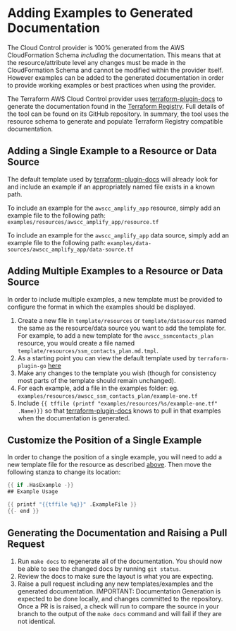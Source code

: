 # Adding Examples to Generated Documentation

The Cloud Control provider is 100% generated from the AWS CloudFormation Schema *including* the documentation. This means that at the resource/attribute level any changes must be made in the CloudFormation Schema and cannot be modified within the provider itself. However examples can be added to the generated documentation in order to provide working examples or best practices when using the provider.

The Terraform AWS Cloud Control provider uses [terraform-plugin-docs](https://github.com/hashicorp/terraform-plugin-docs) to generate the documentation found in the [Terraform Registry](https://registry.terraform.io/providers/hashicorp/awscc/latest/docs). Full details of the tool can be found on its GitHub repository. In summary, the tool uses the resource schema to generate and populate Terraform Registry compatible documentation.

## Adding a Single Example to a Resource or Data Source

The default template used by [terraform-plugin-docs](https://github.com/hashicorp/terraform-plugin-docs) will already look for and include an example if an appropriately named file exists in a known path.

To include an example for the `awscc_amplify_app` resource, simply add an example file to the following path: `examples/resources/awscc_amplify_app/resource.tf`

To include an example for the `awscc_amplify_app` data source, simply add an example file to the following path: `examples/data-sources/awscc_amplify_app/data-source.tf`

## Adding Multiple Examples to a Resource or Data Source

In order to include multiple examples, a new template must be provided to configure the format in which the examples should be displayed.

1. Create a new file in `template/resources` or `template/datasources` named the same as the resource/data source you want to add the template for. For example, to add a new template for the `awscc_ssmcontacts_plan` resource, you would create a file named `template/resources/ssm_contacts_plan.md.tmpl`.
2. As a starting point you can view the default template used by `terraform-plugin-go` [here](https://github.com/hashicorp/terraform-plugin-docs/blob/2385169af97e6ac8bb69446e70d4d4d4db74c9fc/internal/provider/template.go#L217)
3. Make any changes to the template you wish (though for consistency most parts of the template should remain unchanged).
4. For each example, add a file in the examples folder: eg. `examples/resources/awscc_ssm_contacts_plan/example-one.tf`
5. Include `{{ tffile (printf "examples/resources/%s/example-one.tf" .Name)}}` so that [terraform-plugin-docs](https://github.com/hashicorp/terraform-plugin-docs) knows to pull in that examples when the documentation is generated.

## Customize the Position of a Single Example

In order to change the position of a single example, you will need to add a new template file for the resource as described [above](#adding-multiple-examples-to-a-resource-or-data-source). Then move the following stanza to change its location:

```go
{{ if .HasExample -}}
## Example Usage

{{ printf "{{tffile %q}}" .ExampleFile }}
{{- end }}
```

## Generating the Documentation and Raising a Pull Request

1. Run `make docs` to regenerate all of the documentation. You should now be able to see the changed docs by running `git status`.
2. Review the docs to make sure the layout is what you are expecting.
3. Raise a pull request including any new templates/examples and the generated documentation. IMPORTANT: Documentation Generation is expected to be done locally, and changes committed to the repository. Once a PR is is raised, a check will run to compare the source in your branch to the output of the `make docs` command and will fail if they are not identical.
